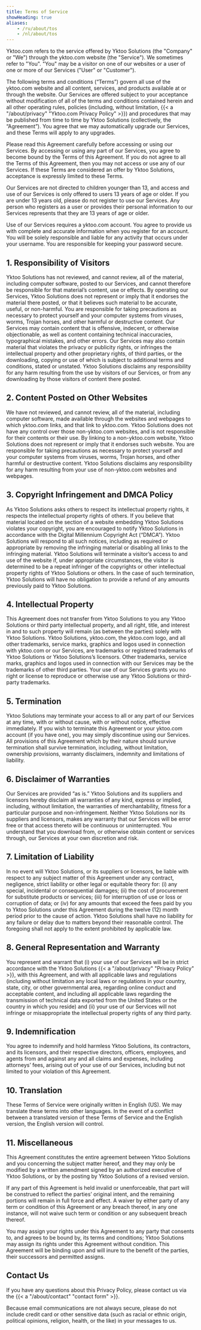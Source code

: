 ```yaml
---
title: Terms of Service
showHeading: true
aliases:
    - /ru/about/tos
    - /nl/about/tos
---
```


Yktoo.com refers to the service offered by Yktoo Solutions (the "Company" or "We") through the yktoo.com website (the "Service"). We sometimes refer to "You". "You" may be a visitor on one of our websites or a user of one or more of our Services ("User" or "Customer").

The following terms and conditions (“Terms”) govern all use of the yktoo.com website and all content, services, and products available at or through the website. Our Services are offered subject to your acceptance without modification of all of the terms and conditions contained herein and all other operating rules, policies (including, without limitation, {{< a "/about/privacy" "Yktoo.com Privacy Policy" >}}) and procedures that may be published from time to time by Yktoo Solutions (collectively, the “Agreement”). You agree that we may automatically upgrade our Services, and these Terms will apply to any upgrades.

Please read this Agreement carefully before accessing or using our Services. By accessing or using any part of our Services, you agree to become bound by the Terms of this Agreement. If you do not agree to all the Terms of this Agreement, then you may not access or use any of our Services. If these Terms are considered an offer by Yktoo Solutions, acceptance is expressly limited to these Terms.

Our Services are not directed to children younger than 13, and access and use of our Services is only offered to users 13 years of age or older. If you are under 13 years old, please do not register to use our Services. Any person who registers as a user or provides their personal information to our Services represents that they are 13 years of age or older.

Use of our Services requires a yktoo.com account. You agree to provide us with complete and accurate information when you register for an account. You will be solely responsible and liable for any activity that occurs under your username. You are responsible for keeping your password secure.

## 1. Responsibility of Visitors

Yktoo Solutions has not reviewed, and cannot review, all of the material, including computer software, posted to our Services, and cannot therefore be responsible for that material’s content, use or effects. By operating our Services, Yktoo Solutions does not represent or imply that it endorses the material there posted, or that it believes such material to be accurate, useful, or non-harmful. You are responsible for taking precautions as necessary to protect yourself and your computer systems from viruses, worms, Trojan horses, and other harmful or destructive content. Our Services may contain content that is offensive, indecent, or otherwise objectionable, as well as content containing technical inaccuracies, typographical mistakes, and other errors. Our Services may also contain material that violates the privacy or publicity rights, or infringes the intellectual property and other proprietary rights, of third parties, or the downloading, copying or use of which is subject to additional terms and conditions, stated or unstated. Yktoo Solutions disclaims any responsibility for any harm resulting from the use by visitors of our Services, or from any downloading by those visitors of content there posted.

## 2. Content Posted on Other Websites

We have not reviewed, and cannot review, all of the material, including computer software, made available through the websites and webpages to which yktoo.com links, and that link to yktoo.com. Yktoo Solutions does not have any control over those non-yktoo.com websites, and is not responsible for their contents or their use. By linking to a non-yktoo.com website, Yktoo Solutions does not represent or imply that it endorses such website. You are responsible for taking precautions as necessary to protect yourself and your computer systems from viruses, worms, Trojan horses, and other harmful or destructive content. Yktoo Solutions disclaims any responsibility for any harm resulting from your use of non-yktoo.com websites and webpages.

## 3. Copyright Infringement and DMCA Policy

As Yktoo Solutions asks others to respect its intellectual property rights, it respects the intellectual property rights of others. If you believe that material located on the section of a website embedding Yktoo Solutions violates your copyright, you are encouraged to notify Yktoo Solutions in accordance with the Digital Millennium Copyright Act (“DMCA”). Yktoo Solutions will respond to all such notices, including as required or appropriate by removing the infringing material or disabling all links to the infringing material. Yktoo Solutions will terminate a visitor’s access to and use of the website if, under appropriate circumstances, the visitor is determined to be a repeat infringer of the copyrights or other intellectual property rights of Yktoo Solutions or others. In the case of such termination, Yktoo Solutions will have no obligation to provide a refund of any amounts previously paid to Yktoo Solutions.

## 4. Intellectual Property

This Agreement does not transfer from Yktoo Solutions to you any Yktoo Solutions or third party intellectual property, and all right, title, and interest in and to such property will remain (as between the parties) solely with Yktoo Solutions. Yktoo Solutions, yktoo.com, the yktoo.com logo, and all other trademarks, service marks, graphics and logos used in connection with yktoo.com or our Services, are trademarks or registered trademarks of Yktoo Solutions or Yktoo Solutions’s licensors. Other trademarks, service marks, graphics and logos used in connection with our Services may be the trademarks of other third parties. Your use of our Services grants you no right or license to reproduce or otherwise use any Yktoo Solutions or third-party trademarks.

## 5. Termination

Yktoo Solutions may terminate your access to all or any part of our Services at any time, with or without cause, with or without notice, effective immediately. If you wish to terminate this Agreement or your yktoo.com account (if you have one), you may simply discontinue using our Services. All provisions of this Agreement which by their nature should survive termination shall survive termination, including, without limitation, ownership provisions, warranty disclaimers, indemnity and limitations of liability.

## 6. Disclaimer of Warranties

Our Services are provided “as is.” Yktoo Solutions and its suppliers and licensors hereby disclaim all warranties of any kind, express or implied, including, without limitation, the warranties of merchantability, fitness for a particular purpose and non-infringement. Neither Yktoo Solutions nor its suppliers and licensors, makes any warranty that our Services will be error free or that access thereto will be continuous or uninterrupted. You understand that you download from, or otherwise obtain content or services through, our Services at your own discretion and risk.

## 7. Limitation of Liability

In no event will Yktoo Solutions, or its suppliers or licensors, be liable with respect to any subject matter of this Agreement under any contract, negligence, strict liability or other legal or equitable theory for: (i) any special, incidental or consequential damages; (ii) the cost of procurement for substitute products or services; (iii) for interruption of use or loss or corruption of data; or (iv) for any amounts that exceed the fees paid by you to Yktoo Solutions under this Agreement during the twelve (12) month period prior to the cause of action. Yktoo Solutions shall have no liability for any failure or delay due to matters beyond their reasonable control. The foregoing shall not apply to the extent prohibited by applicable law.

## 8. General Representation and Warranty

You represent and warrant that (i) your use of our Services will be in strict accordance with the Yktoo Solutions {{< a "/about/privacy" "Privacy Policy" >}}, with this Agreement, and with all applicable laws and regulations (including without limitation any local laws or regulations in your country, state, city, or other governmental area, regarding online conduct and acceptable content, and including all applicable laws regarding the transmission of technical data exported from the United States or the country in which you reside) and (ii) your use of our Services will not infringe or misappropriate the intellectual property rights of any third party.

## 9. Indemnification

You agree to indemnify and hold harmless Yktoo Solutions, its contractors, and its licensors, and their respective directors, officers, employees, and agents from and against any and all claims and expenses, including attorneys’ fees, arising out of your use of our Services, including but not limited to your violation of this Agreement.

## 10. Translation

These Terms of Service were originally written in English (US). We may translate these terms into other languages. In the event of a conflict between a translated version of these Terms of Service and the English version, the English version will control.

## 11. Miscellaneous

This Agreement constitutes the entire agreement between Yktoo Solutions and you concerning the subject matter hereof, and they may only be modified by a written amendment signed by an authorized executive of Yktoo Solutions, or by the posting by Yktoo Solutions of a revised version.

If any part of this Agreement is held invalid or unenforceable, that part will be construed to reflect the parties’ original intent, and the remaining portions will remain in full force and effect. A waiver by either party of any term or condition of this Agreement or any breach thereof, in any one instance, will not waive such term or condition or any subsequent breach thereof.

You may assign your rights under this Agreement to any party that consents to, and agrees to be bound by, its terms and conditions; Yktoo Solutions may assign its rights under this Agreement without condition. This Agreement will be binding upon and will inure to the benefit of the parties, their successors and permitted assigns.

## Contact Us

If you have any questions about this Privacy Policy, please contact us via the {{< a "/about/contact" "contact form" >}}.

Because email communications are not always secure, please do not include credit card or other sensitive data (such as racial or ethnic origin, political opinions, religion, health, or the like) in your messages to us.
